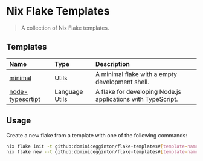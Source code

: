 # Nix Flake Templates

> A collection of Nix Flake templates.

## Templates

| Name                                            | Type           | Description                                                  |
| :---------------------------------------------- | :------------- | :----------------------------------------------------------- |
| [minimal](./minimal/flake.nix)                  | Utils          | A minimal flake with a empty development shell.              |
| [node-typescrtipt](./node-typescript/flake.nix) | Language Utils | A flake for developing Node.js applications with TypeScript. |

## Usage

Create a new flake from a template with one of the following commands:

```sh
nix flake init -t github:dominicegginton/flake-templates#[template-name]               # Create a new flake from template in the current working directory.
nix flake new --t github:dominicegginton/flake-templates#[template-name] [projct-name] # Create a new flake from tmplate and create the projects names workspace directory.
```
